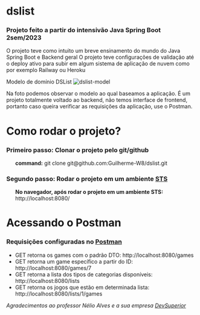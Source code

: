 # dslist
### Projeto feito a partir do intensivão Java Spring Boot 2sem/2023
O projeto teve como intuito um breve ensinamento do mundo do Java Spring Boot e Backend geral
O projeto teve configurações de validação até o deploy ativo para subir em algum sistema de aplicação de nuvem como por exemplo Railway ou Heroku

Modelo de domínio DSList
![dslist-model](https://github.com/Guilherme-W8/dslist/assets/99774034/69a782fa-b537-4bf5-bc72-5460c11e13a0)

Na foto podemos observar o modelo ao qual baseamos a aplicação. É um projeto totalmente voltado ao backend, não temos interface de frontend, portanto caso queira verificar as requisições da aplicação, use o Postman.

# Como rodar o projeto?
### Primeiro passo: Clonar o projeto pelo git/github
<ul><strong>command:</strong> git clone git@github.com:Guilherme-W8/dslist.git</ul>

### Segundo passo: Rodar o projeto em um ambiente  <a href="https://spring.io/tools">STS</a>
<ul><strong>No navegador, após rodar o projeto em um ambiente STS: </strong>http://localhost:8080/</ul>

# Acessando o Postman

### Requisições configuradas no <a href="https://www.postman.com/">Postman</a>
<ul>
   <li>GET retorna os games com o padrão DTO: http://localhost:8080/games</li>
   <li>GET retorna um game específico a partir do ID: http://localhost:8080/games/7</li>
   <li>GET retorna a lista dos tipos de categorias disponíveis: http://localhost:8080/lists</li>
   <li>GET retorna os jogos que estão em determinada lista: http://localhost:8080/lists/1/games</li>
</ul>

<i>Agradecimentos ao professor Nélio Alves e a sua empresa <a href="https://devsuperior.com.br/">DevSuperior</a></i>
